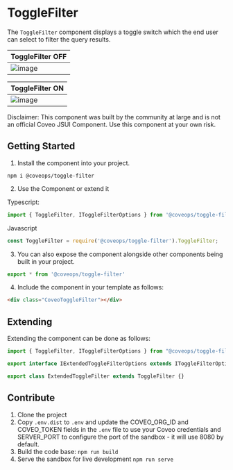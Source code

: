 # ToggleFilter

The `ToggleFilter` component displays a toggle switch which the end user can select to filter
the query results.

|                        ToggleFilter OFF                         |
| --------------------------------------------------------------- |
| ![image](https://share.getcloudapp.com/items/RBuqo7ED/download) |

|                         ToggleFilter ON                         |
| --------------------------------------------------------------- |
| ![image](https://share.getcloudapp.com/items/YEup5KBm/download) |


Disclaimer: This component was built by the community at large and is not an official Coveo JSUI Component. Use this component at your own risk.

## Getting Started

1. Install the component into your project.

```
npm i @coveops/toggle-filter
```

2. Use the Component or extend it

Typescript:

```javascript
import { ToggleFilter, IToggleFilterOptions } from '@coveops/toggle-filter';
```

Javascript

```javascript
const ToggleFilter = require('@coveops/toggle-filter').ToggleFilter;
```

3. You can also expose the component alongside other components being built in your project.

```javascript
export * from '@coveops/toggle-filter'
```

4. Include the component in your template as follows:

```html
<div class="CoveoToggleFilter"></div>
```

## Extending

Extending the component can be done as follows:

```javascript
import { ToggleFilter, IToggleFilterOptions } from "@coveops/toggle-filter";

export interface IExtendedToggleFilterOptions extends IToggleFilterOptions {}

export class ExtendedToggleFilter extends ToggleFilter {}
```

## Contribute

1. Clone the project
2. Copy `.env.dist` to `.env` and update the COVEO_ORG_ID and COVEO_TOKEN fields in the `.env` file to use your Coveo credentials and SERVER_PORT to configure the port of the sandbox - it will use 8080 by default.
3. Build the code base: `npm run build`
4. Serve the sandbox for live development `npm run serve`